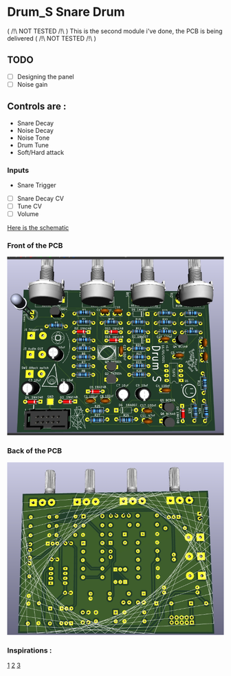 # Drum_S Snare Drum

( /!\ NOT TESTED /!\ ) 
This is the second module i've done, the PCB is being delivered
 ( /!\ NOT TESTED /!\ )


## TODO 
 - [ ] Designing the panel
 - [ ] Noise gain

## Controls are :

 - Snare Decay
 - Noise Decay
 - Noise Tone
 - Drum Tune
 - Soft/Hard attack

### Inputs

 - Snare Trigger
 - [ ] Snare Decay CV
 - [ ] Tune CV
 - [ ] Volume

[Here is the schematic](https://github.com/Pl0p/Modular_Synth/blob/main/Drum-S/Drum-S.pdf)

### Front of the PCB 
![Here is the front](https://github.com/Pl0p/Modular_Synth/blob/main/Drum-S/Sources/PCB_View_front.jpg)

### Back of the PCB

![Here is the back](https://github.com/Pl0p/Modular_Synth/blob/main/Drum-S/Sources/PCB_View_back.jpg)

### Inspirations :
 [1](http://freenrg.info/Physics/Scalar_Vector_Pot_And_Rick_Andersen/Rick_Andersen_Noisegen.htm)
 [2](https://www.youtube.com/watch?v=px0D-ntx8Bk&t=311s)
 [3](https://www.youtube.com/watch?v=B8t38IFALTo&lc=UgyBIoDRvHR7-hIT61V4AaABAg.9JJD6eK1P_09JKVd2QjOil )
